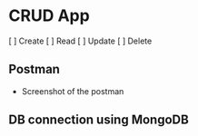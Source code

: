 # CRUD App
[ ] Create
[ ] Read
[ ] Update
[ ] Delete



## Postman
- Screenshot of the postman


## DB connection using MongoDB
